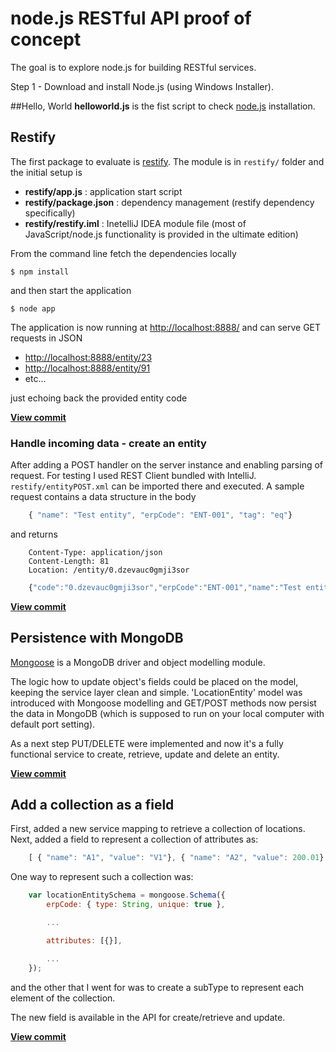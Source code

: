# node.js RESTful API proof of concept
The goal is to explore node.js for building RESTful services.

Step 1 - Download and install Node.js (using Windows Installer).

##Hello, World
**helloworld.js** is the fist script to check [node.js](http://nodejs.org/) installation.

## Restify
The first package to evaluate is [restify](https://github.com/mcavage/node-restify). The module is in ```restify/``` folder and the initial setup is

- **restify/app.js** : application start script
- **restify/package.json** : dependency management (restify dependency specifically)
- **restify/restify.iml** : InetelliJ IDEA module file (most of JavaScript/node.js functionality is provided in the ultimate edition)

From the command line fetch the dependencies locally

    $ npm install

and then start the application

    $ node app

The application is now running at [http://localhost:8888/](http://localhost:8888/) and can serve GET requests in JSON

- [http://localhost:8888/entity/23](http://localhost:8888/entity/23)
- [http://localhost:8888/entity/91](http://localhost:8888/entity/91)
- etc...

just echoing back the provided entity code

**[View commit](https://github.com/akutin/node-POC/commit/436b87bf165553fc9b9b041b33a65b7c500660cf)**

### Handle incoming data - create an entity

After adding a POST handler on the server instance and enabling parsing of request. For testing I used REST Client bundled with
IntelliJ. ```restify/entityPOST.xml``` can be imported there and executed. A sample request contains a data structure in the body

```JavaScript
    { "name": "Test entity", "erpCode": "ENT-001", "tag": "eq"}
```

and returns


```
    Content-Type: application/json
    Content-Length: 81
    Location: /entity/0.dzevauc0gmji3sor
```

```JavaScript
    {"code":"0.dzevauc0gmji3sor","erpCode":"ENT-001","name":"Test entity","tag":"eq"}
```

**[View commit](https://github.com/akutin/node-POC/commit/83e4d02276e2cd37cd61270a05ed7cbebe05fbc9)**

## Persistence with MongoDB

[Mongoose](http://mongoosejs.com/) is a MongoDB driver and object modelling module.

The logic how to update object's fields could be placed on the model, keeping the service layer clean and simple. 'LocationEntity' model
was introduced with Mongoose modelling and GET/POST methods now persist the data in MongoDB (which is supposed to run on your
local computer with default port setting).

As a next step PUT/DELETE were implemented and now it's a fully functional service to create, retrieve, update and delete an entity.

**[View commit](https://github.com/akutin/node-POC/commit/d0dad8a3a372bd1438c2ec5eb5abd258e8b736e7)**

## Add a collection as a field

First, added a new service mapping to retrieve a collection of locations. Next, added a field to represent a collection of attributes as:

```JavaScript
    [ { "name": "A1", "value": "V1"}, { "name": "A2", "value": 200.01} ]
```

One way to represent such a collection was:
```JavaScript
    var locationEntitySchema = mongoose.Schema({
        erpCode: { type: String, unique: true },

        ...

        attributes: [{}],

        ...
    });
```

and the other that I went for was to create a subType to represent each element of the collection.

The new field is available in the API for create/retrieve and update.

**[View commit](https://github.com/akutin/node-POC/commit/d7072e1018cb97cecc57f79adf2c140ce0a7444d)**

